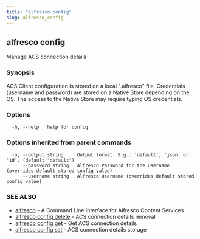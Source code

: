 ```yaml
---
title: "alfresco config"
slug: alfresco_config
---
```

## alfresco config

Manage ACS connection details

### Synopsis

ACS Client configuration is stored on a local ".alfresco" file.
Credentials (username and password) are stored on a Native Store depending on the OS.
The access to the Native Store may require typing OS credentials.

### Options

```
  -h, --help   help for config
```

### Options inherited from parent commands

```
  -o, --output string     Output format. E.g.: 'default', 'json' or 'id'. (default "default")
      --password string   Alfresco Password for the Username (overrides default stored config value)
      --username string   Alfresco Username (overrides default stored config value)
```

### SEE ALSO

* [alfresco](../alfresco.md)	 - A Command Line Interface for Alfresco Content Services
* [alfresco config delete](alfresco_config_delete.md)	 - ACS connection details removal
* [alfresco config get](alfresco_config_get.md)	 - Get ACS connection details
* [alfresco config set](alfresco_config_set.md)	 - ACS connection details storage


